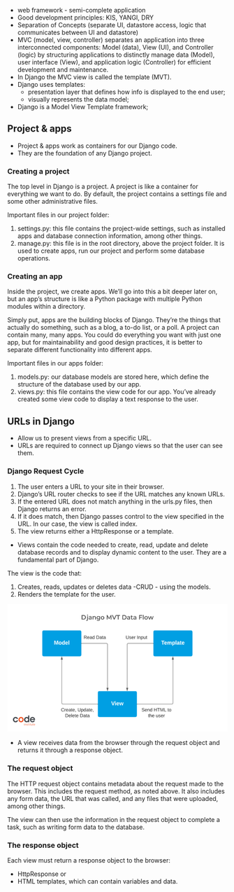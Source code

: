 - web framework - semi-complete application
- Good development principles: KIS, YANGI, DRY
- Separation of Concepts (separate UI, datastore access, logic that communicates between UI and datastore)
- MVC (model, view, controller) separates an application into three interconnected components: Model (data), View (UI), and Controller (logic) by structuring applications to distinctly manage data (Model), user interface (View), and application logic (Controller) for efficient development and maintenance.
- In Django the MVC view is called the template (MVT).
- Django uses templates:
    - presentation layer that defines how info is displayed to the end user;
    - visually represents the data model;
- Django is a Model View Template framework;

## Project & apps
- Project & apps work as containers for our Django code.
- They are the foundation of any Django project.

### Creating a project
The top level in Django is a project. A project is like a container for everything we want to do. By default, the project contains a settings file and some other administrative files.

Important files in our project folder:

1. settings.py: this file contains the project-wide settings, such as installed apps and database connection information, among other things.
2. manage.py: this file is in the root directory, above the project folder. It is used to create apps, run our project and perform some database operations.

### Creating an app
Inside the project, we create apps. We’ll go into this a bit deeper later on, but an app’s structure is like a Python package with multiple Python modules within a directory.

Simply put, apps are the building blocks of Django. They’re the things that actually do something, such as a blog, a to-do list, or a poll. A project can contain many, many apps. You could do everything you want with just one app, but for maintainability and good design practices, it is better to separate different functionality into different apps.

Important files in our apps folder:

1. models.py: our database models are stored here, which define the structure of the database used by our app.
2. views.py: this file contains the view code for our app. You’ve already created some view code to display a text response to the user.

## URLs in Django

- Allow us to present views from a specific URL.
- URLs are required to connect up Django views so that the user can see them.

### Django Request Cycle

1. The user enters a URL to your site in their browser.
2. Django’s URL router checks to see if the URL matches any known URLs.
3. If the entered URL does not match anything in the urls.py files, then Django returns an error.
4. If it does match, then Django passes control to the view specified in the URL. In our case, the view is called index.
5. The view returns either a HttpResponse or a template.

- Views contain the code needed to create, read, update and delete database records and to display dynamic content to the user. They are a fundamental part of Django.

The view is the code that:
1. Creates, reads, updates or deletes data -CRUD - using the models.
2. Renders the template for the user.

![django mvt flow](./doc/django_mvt_flow.png)

- A view receives data from the browser through the request object and returns it through a response object.


### The request object
The HTTP request object contains metadata about the request made to the browser. This includes the request method, as noted above. It also includes any form data, the URL that was called, and any files that were uploaded, among other things.

The view can then use the information in the request object to complete a task, such as writing form data to the database.

### The response object

Each view must return a response object to the browser:
- HttpResponse or 
- HTML templates, which can contain variables and data.